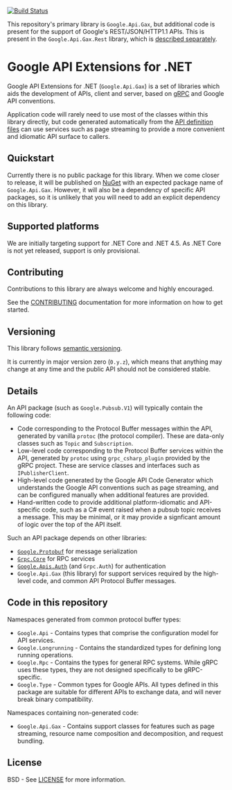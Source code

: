 [![Build Status](https://travis-ci.org/googleapis/gax-dotnet.svg?branch=master)](https://travis-ci.org/googleapis/gax-dotnet)

This repository's primary library is `Google.Api.Gax`, but
additional code is present for the support of Google's
REST/JSON/HTTP1.1 APIs. This is present in the `Google.Api.Gax.Rest`
library, which is [described separately](rest.md).

Google API Extensions for .NET
===

Google API Extensions for .NET (`Google.Api.Gax`) is a set of libraries which
aids the development of APIs, client and server, based on
[gRPC](http://grpc.io) and Google API conventions.

Application code will rarely need to use most of the classes within this
library directly, but code generated automatically from the [API definition
files](https://github.com/googleapis/googleapis/)
can use services such as page streaming to provide
a more convenient and idiomatic API surface to callers.

Quickstart
---

Currently there is no public package for this library. When we come
closer to release, it will be published on
[NuGet](https://nuget.org) with an expected package name of
`Google.Api.Gax`. However, it will also be a dependency of specific
API packages, so it is unlikely that you will need to add an
explicit dependency on this library.

Supported platforms
---

We are initially targeting support for .NET Core and .NET 4.5. As
.NET Core is not yet released, support is only provisional.

Contributing
------------

Contributions to this library are always welcome and highly encouraged.

See the
[CONTRIBUTING](https://github.com/googleapis/gax-dotnet/blob/master/CONTRIBUTING)
documentation for more information on how to get started.


Versioning
----------

This library follows [semantic versioning](http://semver.org).

It is currently in major version zero (`0.y.z`), which means that anything
may change at any time and the public API should not be considered
stable.

Details
---

An API package (such as `Google.Pubsub.V1`) will typically contain the following
code:

- Code corresponding to the Protocol Buffer messages within the API, generated
  by vanilla `protoc` (the protocol compiler). These are data-only
  classes such as `Topic` and `Subscription`.
- Low-level code corresponding to the Protocol Buffer services within the API,
  generated by `protoc` using `grpc_csharp_plugin` provided by the gRPC project.
  These are service classes and interfaces such as `IPublisherClient`.
- High-level code generated by the Google API Code Generator
  which understands the Google API conventions such as page streaming, and can be
  configured manually when additional features are provided.
- Hand-written code to provide additional platform-idiomatic and API-specific
  code, such as a C# event raised when a pubsub topic receives a message. This
  may be minimal, or it may provide a signficant amount of logic over the top
  of the API itself.

Such an API package depends on other libraries:

- [`Google.Protobuf`](https://github.com/google/protobuf) for message serialization
- [`Grpc.Core`](https://github.com/grpc/grpc) for RPC services
- [`Google.Apis.Auth`](https://github.com/google/google-api-dotnet-client)
  (and `Grpc.Auth`) for authentication
- `Google.Api.Gax` (this library) for support services required by the
  high-level code, and common API Protocol Buffer messages.

Code in this repository
---

Namespaces generated from common protocol buffer types:

- `Google.Api` - Contains types that comprise the configuration model for 
  API services.
- `Google.Longrunning` - Contains the standardized types for defining
  long running operations.
- `Google.Rpc` - Contains the types for general RPC systems. While gRPC uses
  these types, they are not designed specifically to be gRPC-specific.
- `Google.Type` - Common types for Google APIs. All types defined in this
  package are suitable for different APIs to exchange data, and will never break
  binary compatibility.
  
Namespaces containing non-generated code:

- `Google.Api.Gax` - Contains support classes for features such as
  page streaming, resource name composition and decomposition, and
  request bundling.

License
-------

BSD - See
[LICENSE](https://github.com/googleapis/gax-dotnet/blob/master/LICENSE)
for more information.

